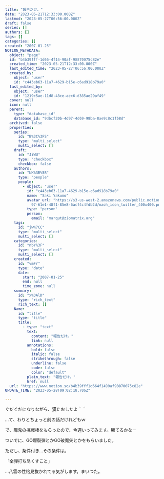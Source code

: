 ```yaml
---
title: "報告だけ。"
date: "2023-05-21T12:33:00.000Z"
lastmod: "2023-05-27T06:56:00.000Z"
draft: false
series: []
authors: []
tags: []
categories: []
created: "2007-01-25"
NOTION_METADATA:
  object: "page"
  id: "b4b39fff-1d66-4f14-90af-98870075c82e"
  created_time: "2023-05-21T12:33:00.000Z"
  last_edited_time: "2023-05-27T06:56:00.000Z"
  created_by:
    object: "user"
    id: "c443eb63-11a7-4629-b15e-c6ad918b79a0"
  last_edited_by:
    object: "user"
    id: "1219c5ae-11d8-48ce-aec6-d385ae29af49"
  cover: null
  icon: null
  parent:
    type: "database_id"
    database_id: "9dbcf20b-4d97-4d69-98ba-8ae9c8c1f58d"
  archived: false
  properties:
    series:
      id: "B%3C%3FS"
      type: "multi_select"
      multi_select: []
    draft:
      id: "JiWU"
      type: "checkbox"
      checkbox: false
    authors:
      id: "bK%3B%5B"
      type: "people"
      people:
        - object: "user"
          id: "c443eb63-11a7-4629-b15e-c6ad918b79a0"
          name: "Saki Yakumo"
          avatar_url: "https://s3-us-west-2.amazonaws.com/public.notion-static.com/3ad1c4\
            97-61e1-48f1-85e8-6acf4c4fdb2d/maoh_icon_twitter_400x400.png"
          type: "person"
          person:
            email: "marqut@ziomatrix.org"
    tags:
      id: "jw%7CC"
      type: "multi_select"
      multi_select: []
    categories:
      id: "nbY%3F"
      type: "multi_select"
      multi_select: []
    created:
      id: "vmFr"
      type: "date"
      date:
        start: "2007-01-25"
        end: null
        time_zone: null
    summary:
      id: "x%3AlD"
      type: "rich_text"
      rich_text: []
    Name:
      id: "title"
      type: "title"
      title:
        - type: "text"
          text:
            content: "報告だけ。"
            link: null
          annotations:
            bold: false
            italic: false
            strikethrough: false
            underline: false
            code: false
            color: "default"
          plain_text: "報告だけ。"
          href: null
  url: "https://www.notion.so/b4b39fff1d664f1490af98870075c82e"
UPDATE_TIME: "2023-05-28T09:02:18.706Z"

---
```

<link rel="stylesheet" href="https://cdn.jsdelivr.net/npm/katex@0.16.2/dist/katex.min.css" integrity="sha384-bYdxxUwYipFNohQlHt0bjN/LCpueqWz13HufFEV1SUatKs1cm4L6fFgCi1jT643X" crossorigin="anonymous">


ぐだぐだになりながら、獏たおしたよ＾＾


…て、わりとちょっと前の話だけれどもｗ


で、魔鬼の挑戦権をもらったので、今週いってみます。勝てるかなー


ついでに、GO爆裂弾とかGO破魔矢とかをもらいました。


ただし、条件付き…その条件は。


「全弾打ち尽くすこと」


…八雲の性格見抜かれてる気がします。まいつた。

